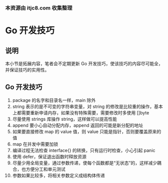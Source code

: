 ### 本资源由 itjc8.com 收集整理
# Go 开发技巧

## 说明

本小节是拓展内容，笔者会不定期更新 Go 开发技巧，使该技巧的内容尽可能全，并保证技巧的实用性。

## Go 开发技巧

1. package 的名字和目录名一样，main 除外
2. string 表示的是不可变的字符串变量，对 string 的修改是比较重的操作，基本上都需要重新申请内存，如果没有特殊需要，需要修改时多使用 []byte
3. 尽量使用 strings 库操作 string，这样做可以提高性能
4. append 要小心自动分配内存，append 返回的可能是新分配的地址
5. 如果要直接修改 map 的 value 值，则 value 只能是指针，否则要覆盖原来的值
6. map 在并发中需要加锁
7. 编译过程无法检查 interface{} 的转换，只有运行时检查，小心引起 panic
8. 使用 defer，保证退出函数时释放资源
9. 尽量少用全局变量，通过参数传递，使每个函数都是“无状态”的，这样减少耦合，也方便分工和单元测试
10. 参数如果比较多，将相关参数定义成结构体传递